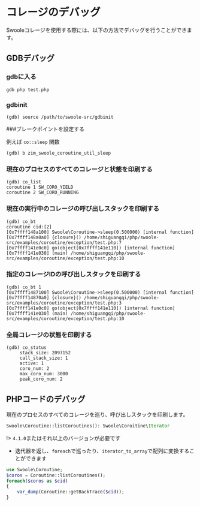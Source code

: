 # コレージのデバッグ

Swooleコレージを使用する際には、以下の方法でデバッグを行うことができます。

## GDBデバッグ

### gdbに入る <!-- {docsify-ignore} -->

```shell
gdb php test.php
```

### gdbinit <!-- {docsify-ignore} -->

```shell
(gdb) source /path/to/swoole-src/gdbinit
```

###ブレークポイントを設定する <!-- {docsify-ignore} -->

例えば `co::sleep` 関数

```shell
(gdb) b zim_swoole_coroutine_util_sleep
```

### 現在のプロセスのすべてのコレージと状態を印刷する <!-- {docsify-ignore} -->

```shell
(gdb) co_list 
coroutine 1 SW_CORO_YIELD
coroutine 2 SW_CORO_RUNNING
```

### 現在の実行中のコレージの呼び出しスタックを印刷する <!-- {docsify-ignore} -->

```shell
(gdb) co_bt 
coroutine cid:[2]
[0x7ffff148a100] Swoole\Coroutine->sleep(0.500000) [internal function]
[0x7ffff148a0a0] {closure}() /home/shiguangqi/php/swoole-src/examples/coroutine/exception/test.php:7 
[0x7ffff141e0c0] go(object[0x7ffff141e110]) [internal function]
[0x7ffff141e030] (main) /home/shiguangqi/php/swoole-src/examples/coroutine/exception/test.php:10
```

### 指定のコレージIDの呼び出しスタックを印刷する <!-- {docsify-ignore} -->

``` shell
(gdb) co_bt 1
[0x7ffff1487100] Swoole\Coroutine->sleep(0.500000) [internal function]
[0x7ffff14870a0] {closure}() /home/shiguangqi/php/swoole-src/examples/coroutine/exception/test.php:3 
[0x7ffff141e0c0] go(object[0x7ffff141e110]) [internal function]
[0x7ffff141e030] (main) /home/shiguangqi/php/swoole-src/examples/coroutine/exception/test.php:10 
```

### 全局コレージの状態を印刷する <!-- {docsify-ignore} -->

```shell
(gdb) co_status 
	 stack_size: 2097152
	 call_stack_size: 1
	 active: 1
	 coro_num: 2
	 max_coro_num: 3000
	 peak_coro_num: 2
```

## PHPコードのデバッグ

現在のプロセスのすべてのコレージを巡り、呼び出しスタックを印刷します。

```php
Swoole\Coroutine::listCoroutines(): Swoole\Coroitine\Iterator
```

!> `4.1.0`またはそれ以上のバージョンが必要です

* 迭代器を返し、`foreach`で巡ったり、`iterator_to_array`で配列に変換することができます

```php
use Swoole\Coroutine;
$coros = Coroutine::listCoroutines();
foreach($coros as $cid)
{
	var_dump(Coroutine::getBackTrace($cid));
}
```
